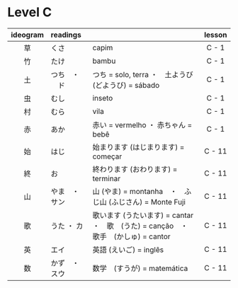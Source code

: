 # Level C

| ideogram | readings |  | lesson |
|:---:|:---|:---|:---:|
| 草 | くさ | capim | C - 1 |
| 竹 | たけ | bambu | C - 1 |
| 土 | つち　・ 　ド | つち = solo, terra ・　土ようび (どようび) = sábado | C - 1 |
| 虫 | むし | inseto | C - 1 |
| 村 | むら | vila | C -  1 |
| 赤 | あか | 赤い = vermelho ・ 赤ちゃん = bebê | C - 1 |
| 始 | はじ | 始まります (はじまります) = começar | C - 11 |
| 終 | お | 終わります (おわります) = terminar | C - 11 |
| 山 | やま　・　サン | 山 (やま) = montanha　・　ふじ山 (ふじさん) = Monte Fuji | C -  11 |
| 歌 | うた ・ カ | 歌います (うたいます) = cantar ・　歌　(うた) = canção　・　歌手　(かしゅ) = cantor | C - 11 |
| 英 | エイ | 英語 (えいご) = inglês | C - 11 |
| 数 | かず　・　スウ | 数学　(すうが) = matemática | C - 11 |